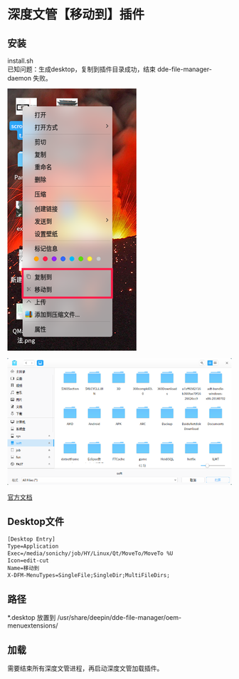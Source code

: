 # 深度文管【移动到】插件
## 安装
install.sh  
已知问题：生成desktop，复制到插件目录成功，结束 dde-file-manager-daemon 失败。

![](rightmenu.png)

![](dialog.png)

[官方文档](https://github.com/linuxdeepin/dde-file-manager-menu-oem)

## Desktop文件
```
[Desktop Entry]
Type=Application
Exec=/media/sonichy/job/HY/Linux/Qt/MoveTo/MoveTo %U
Icon=edit-cut
Name=移动到
X-DFM-MenuTypes=SingleFile;SingleDir;MultiFileDirs;
```

## 路径
*.desktop 放置到 /usr/share/deepin/dde-file-manager/oem-menuextensions/

## 加载
需要结束所有深度文管进程，再启动深度文管加载插件。